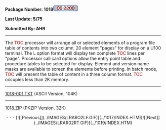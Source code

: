 <x-sas-window top="378" bottom="768" left="60" right="590">



<b>Package Number: 1018</b>![](../IMAGES/OS2200.JPG)


<b>Last Update: 5/75</b>


<b>Submitted By: AHR</b>


&#10;
- - -
The <font color="#AF0000">TOC</font> processor will arrange all or
selected elements of a program file table of contents into two
column, 20 element "pages" for display on a U100 terminal. The L
option format will display ten complete <font color="#AF0000">TOC</font> lines per "page". Processor call card
options allow the entry point table and procedure tables to be
selected for display. Element and version name masks are available to
screen the elements before printing. In batch mode, <font color="#AF0000">TOC</font> will present the table of content in a
three column format. <font color="#AF0000">TOC</font> occupies less
than 2K memory.


&#10;
- - -
[1018-001.TXT](1018-001.TXT)
(ASCII Version, 104K)


&#10;
- - -
[1018.ZIP](1018.ZIP)
(PKZIP Version, 32K)

<center>
- - -
[![[Previous]](../IMAGES/LRARO2LF.GIF)](../1017/INDEX.HTM)[![[Next]](../IMAGES/LRAR02RT.GIF)](../1019/INDEX.HTM)
</center>


</x-sas-window>